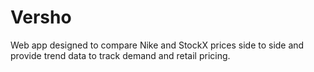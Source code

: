 # Versho
Web app designed to compare Nike and StockX prices side to side and provide trend data to track demand and retail pricing. 
